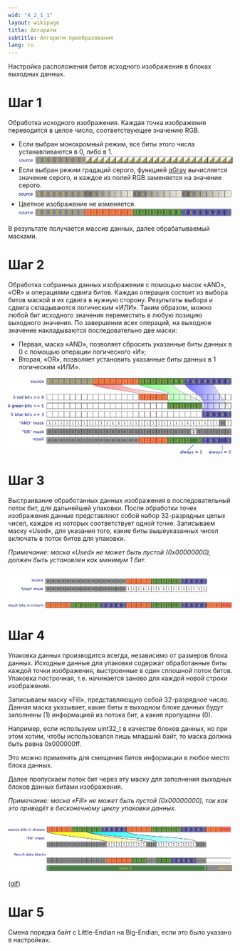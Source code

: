```yaml
---
wid: "4_2_1_1"
layout: wikipage
title: Алгоритм 
subtitle: Алгоритм преобразования
lang: ru
---
```

Настройка расположения битов исходного изображения в блоках выходных данных.

# Шаг 1

Обработка исходного изображения. Каждая точка изображения переводится в целое число, соответствующее значению RGB.

  *  Если выбран монохромный режим, все биты этого числа устанавливаются в 0, либо в 1.
  ![Исходные данные](algorithm-1.png "Исходные данные")
  *  Если выбран режим градаций серого, функцией [qGray](http://qt-project.org/doc/qt-4.8/qcolor.html#qGray-2) вычисляется значение серого, и каждое из полей RGB заменяется на значение серого.
  ![Исходные данные](algorithm-2.png "Исходные данные")
  *  Цветное изображение не изменяется.
  ![Исходные данные](algorithm-3.png "Исходные данные")

В результате получается массив данных, далее обрабатываемый масками.

# Шаг 2

Обработка собранных данных изображения с помощью масок «AND», «OR» и операциями сдвига битов. Каждая операция состоит из выбора битов маской и их сдвига в нужную сторону. Результаты выбора и сдвига складываются логическим «ИЛИ». Таким образом, можно любой бит исходного значения переместить в любую позицию выходного значения. По завершении всех операций, на выходное значение накладываются последовательно две маски:

  *  Первая, маска «AND», позволяет сбросить указанные биты данных в 0 с помощью операции логического «И»;
  *  Вторая, «OR», позволяет установить указанные биты данных в 1 логическим «ИЛИ».

![Операция сдвига](algorithm-4.png "Операция сдвига")

# Шаг 3

Выстраивание обработанных данных изображения в последовательный поток бит, для дальнейшей упаковки. После обработки точек изображения данные представляют собой набор 32-разрядных целых чисел, каждое из которых соответствует одной точке. Записываем маску «Used», для указания того, какие биты вышеуказанных чисел включать в поток битов для упаковки.

*Примечание: маска «Used» не может быть пустой (0x00000000), должен быть установлен как минимум 1 бит.*

![Поток бит](algorithm-5.png "Поток бит")

# Шаг 4

Упаковка данных производится всегда, независимо от размеров блока данных. Исходные данные для упаковки содержат обработанные биты каждой точки изображения, выстроенные в один сплошной поток битов. Упаковка построчная, т.е. начинается заново для каждой новой строки изображения.

Записываем маску «Fill», представляющую собой 32-разрядное число. Данная маска указывает, какие биты в выходном блоке данных будут заполнены (1) информацией из потока бит, а какие пропущены (0).

Например, если используем uint32_t в качестве блоков данных, но при этом хотим, чтобы использовался лишь младший байт, то маска должна быть равна 0x000000ff.

Это можно применять для смещения битов информации в любое место блока данных.

Далее пропускаем поток бит через эту маску для заполнения выходных блоков данных битами изображения.

*Примечание: маска «Fill» не может быть пустой (0x00000000), так как это приведёт в бесконечному циклу упаковки данных.*

![Упаковка](algorithm-6.png "Упаковка")

([gif](algorithm-6.gif))

# Шаг 5

Смена порядка байт с Little-Endian на Big-Endian, если это было указано в настройках.